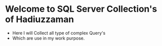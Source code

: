 # Welcome to SQL Server Collection's of Hadiuzzaman
- Here I will Collect all type of complex Query's
- Which are use in my work purpose.
